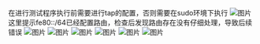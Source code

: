 在进行测试程序执行前需要进行tap的配置，否则需要在sudo环境下执行
![图片](https://github.com/user-attachments/assets/49e4e704-11ca-48ac-9b5e-0de6901638ea)
这里提示fe80::/64已经配置路由，检查后发现路由存在没有仔细处理，导致后续错误
![图片](https://github.com/user-attachments/assets/53169152-7d62-402c-86fb-d60b065c5a50)
![图片](https://github.com/user-attachments/assets/f074191b-391e-4424-8a68-2f7d29cf3e75)
![图片](https://github.com/user-attachments/assets/612eff42-9082-4ae4-b785-71006dadf1ef)
![图片](https://github.com/user-attachments/assets/43eade36-4eb1-4e36-bdd3-92c40c124578)
![图片](https://github.com/user-attachments/assets/981bb876-f65f-4f1d-af30-71780cea3a43)
![图片](https://github.com/user-attachments/assets/c8b119ca-f520-4dd6-afb9-28d594ae1e3c)
